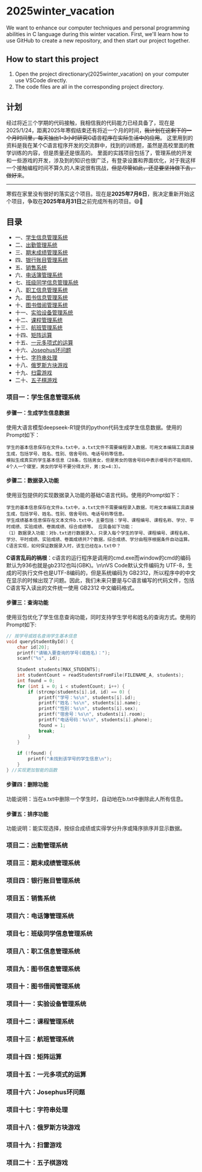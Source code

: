# 2025winter_vacation
We want to enhance our computer techniques and personal programming abilities in C language during this winter vacation. First, we'll learn how to use GitHub to create a new repository, and then start our project together.
## How to start this project
1. Open the project directionary(2025winter_vacation) on your computer use VSCode directly.
2. The code files are all in the corresponding project directory. 
## 计划
经过将近三个学期的代码接触，我相信我的代码能力已经具备了，现在是2025/1/24，距离2025年寒假结束还有将近一个月的时间，~~我计划在这剩下的一个月时间里，每天抽出1-3小时研究C语言程序在实际生活中的应用~~。
这里用到的资料是我在某个C语言程序开发的交流群中，找到的训练题，虽然是高校里面的教学训练的内容，但是质量还是很高的。
里面的实践项目包括了，管理系统的开发和一些游戏的开发，涉及到的知识也很广泛，有登录设置和界面优化，对于我这样一个接触编程时间不算久的人来说很有挑战，~~但是尽管如此，还是要坚持做下去，做好来~~。

---
寒假在家里没有很好的落实这个项目。现在是**2025年7月6日**，我决定重新开始这个项目，争取在**2025年8月31日**之前完成所有的项目。😄💪
<br>

## 目录
- 一、[学生信息管理系统](#项目一学生信息管理系统)
- 二、[出勤管理系统](#项目二出勤管理系统)
- 三、[期末成绩管理系统](#项目三期末成绩管理系统)
- 四、[银行账目管理系统](#项目四银行账目管理系统)
- 五、[销售系统](#项目五销售系统)
- 六、[电话簿管理系统](#项目六电话簿管理系统)
- 七、[班级同学信息管理系统](#项目七班级同学信息管理系统)
- 八、[职工信息管理系统](#项目八职工信息管理系统)
- 九、[图书信息管理系统](#项目九图书信息管理系统)
- 十、[图书借阅管理系统](#项目十图书借阅管理系统)
- 十一、[实验设备管理系统](#项目十一实验设备管理系统)
- 十二、[课程管理系统](#项目十二课程管理系统)
- 十三、[航班管理系统](#项目十三航班管理系统)
- 十四、[矩阵运算](#项目十四矩阵运算)
- 十五、[一元多项式的运算](#项目十五一元多项式的运算)
- 十六、[Josephus环问题](#项目十六josephus环问题)
- 十七、[字符串处理](#项目十七字符串处理)
- 十八、[俄罗斯方块游戏](#项目十八俄罗斯方块游戏)
- 十九、[扫雷游戏](#项目十九扫雷游戏)
- 二十、[五子棋游戏](#项目二十五子棋游戏)

### 项目一：学生信息管理系统
#### 步骤一：生成学生信息数据
使用大语言模型deepseek-R1提供的python代码生成学生信息数据。使用的Prompt如下：
```
学生的基本信息保存在文件a.txt中，a.txt文件不需要编程录入数据，可用文本编辑工具直接生成，包括学号、姓名、性别、宿舍号码、电话号码等信息。
模拟生成真实的学生基本信息（28条，包括男女，但是男女的宿舍号码中表示楼号的不能相同，4个人一个寝室，男女的学号不要分得太开，男:女=4:3）。
```
#### 步骤二：数据录入功能
使用豆包提供的实现数据录入功能的基础C语言代码。使用的Prompt如下：
```
学生的基本信息保存在文件a.txt中，a.txt文件不需要编程录入数据，可用文本编辑工具直接生成，包括学号、姓名、性别、宿舍号码、电话号码等信息。
学生成绩基本信息保存在文本文件b.txt中，主要包括：学号、课程编号、课程名称、学分、平时成绩、实验成绩、卷面成绩、综合成绩等。 应具备如下功能：
（1）数据录入功能：对b.txt进行数据录入，只录入每个学生的学号、课程编号、课程名称、学分、平时成绩、实验成绩、卷面成绩共7个数据，综合成绩、学分由程序根据条件自动运算。
C语言实现，如何保证数据录入时，该生已经在a.txt中？
```
**C语言乱码的祸根**：c语言的运行程序是调用的cmd.exe而window的cmd的编码默认为936也就是gb2312也叫(GBK)。\n\nVS Code默认文件编码为 UTF-8，生成的可执行文件也是UTF-8编码的，但是系统编码为 GB2312，所以程序中的中文在显示的时候出现了问题。因此，我们未来只要是与C语言编写的代码文件，包括C语言写入读出的文件统一使用 GB2312 中文编码格式。
#### 步骤三：查询功能
使用豆包优化了学生信息查询功能，同时支持学生学号和姓名的查询方式。使用的Prompt如下:
```C
// 按学号或姓名查询学生基本信息
void queryStudentById() {
    char id[20];
    printf("请输入要查询的学号(或姓名)：");
    scanf("%s", id);
    
    Student students[MAX_STUDENTS];
    int studentCount = readStudentsFromFile(FILENAME_A, students);
    int found = 0;
    for (int i = 0; i < studentCount; i++) {
        if (strcmp(students[i].id, id) == 0) {
            printf("学号：%s\n", students[i].id);
            printf("姓名：%s\n", students[i].name);
            printf("性别：%s\n", students[i].sex);
            printf("宿舍号：%s\n", students[i].room);
            printf("电话号码：%s\n", students[i].phone);
            found = 1;
            break;
        }
    }
    
    if (!found) {
        printf("未找到该学号的学生信息\n");
    }
} //实现更加智能的函数
```
#### 步骤四：删除功能
功能说明：当在a.txt中删除一个学生时，自动地在b.txt中删除此人所有信息。

#### 步骤五：排序功能
功能说明：能实现选择，按综合成绩或实得学分升序或降序排序并显示数据。

### 项目二：出勤管理系统

### 项目三：期末成绩管理系统

### 项目四：银行账目管理系统

### 项目五：销售系统

### 项目六：电话簿管理系统

### 项目七：班级同学信息管理系统

### 项目八：职工信息管理系统

### 项目九：图书信息管理系统

### 项目十：图书借阅管理系统

### 项目十一：实验设备管理系统

### 项目十二：课程管理系统

### 项目十三：航班管理系统

### 项目十四：矩阵运算

### 项目十五：一元多项式的运算

### 项目十六：Josephus环问题

### 项目十七：字符串处理

### 项目十八：俄罗斯方块游戏

### 项目十九：扫雷游戏

### 项目二十：五子棋游戏